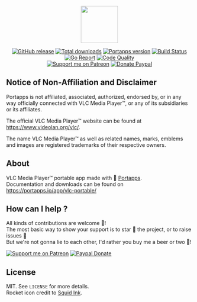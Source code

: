 <p align="center"><a href="https://portapps.io/app/vlc-portable/" target="_blank"><img width="100" src="https://github.com/portapps/vlc-portable/blob/master/res/papp.png"></a></p>

<p align="center">
  <a href="https://portapps.io/app/vlc-portable/#download"><img src="https://img.shields.io/github/release/portapps/vlc-portable.svg?style=flat-square" alt="GitHub release"></a>
  <a href="https://portapps.io/app/vlc-portable/#download"><img src="https://img.shields.io/github/downloads/portapps/vlc-portable/total.svg?style=flat-square" alt="Total downloads"></a>
  <a href="https://github.com/portapps/portapps"><img src="https://img.shields.io/badge/portapps-1.26.1-479fdb.svg?style=flat-square" alt="Portapps version"></a>
  <a href="https://travis-ci.com/portapps/vlc-portable"><img src="https://img.shields.io/travis/com/portapps/vlc-portable/master.svg?style=flat-square" alt="Build Status"></a>
  <a href="https://goreportcard.com/report/github.com/portapps/vlc-portable"><img src="https://goreportcard.com/badge/github.com/portapps/vlc-portable?style=flat-square" alt="Go Report"></a>
  <a href="https://www.codacy.com/app/portapps/vlc-portable"><img src="https://img.shields.io/codacy/grade/10aa1a67c6154f7faab71fef032b4786.svg?style=flat-square" alt="Code Quality"></a>
  <br /><a href="https://www.patreon.com/crazymax"><img src="https://img.shields.io/badge/donate-patreon-f96854.svg?logo=patreon&style=flat-square" alt="Support me on Patreon"></a>
  <a href="https://www.paypal.me/crazyws"><img src="https://img.shields.io/badge/donate-paypal-00457c.svg?logo=paypal&style=flat-square" alt="Donate Paypal"></a>
</p>

## Notice of Non-Affiliation and Disclaimer

Portapps is not affiliated, associated, authorized, endorsed by, or in any way officially connected with VLC Media Player™, or any of its subsidiaries or its affiliates.

The official VLC Media Player™ website can be found at https://www.videolan.org/vlc/.

The name VLC Media Player™ as well as related names, marks, emblems and images are registered trademarks of their respective owners.

## About

VLC Media Player™ portable app made with 🚀 [Portapps](https://portapps.io).<br />
Documentation and downloads can be found on https://portapps.io/app/vlc-portable/

## How can I help ?

All kinds of contributions are welcome :raised_hands:!<br />
The most basic way to show your support is to star :star2: the project, or to raise issues :speech_balloon:<br />
But we're not gonna lie to each other, I'd rather you buy me a beer or two :beers:!

[![Support me on Patreon](https://portapps.io/img/donate/patreon.png)](https://www.patreon.com/crazymax) 
[![Paypal Donate](https://portapps.io/img/donate/paypal.png)](https://www.paypal.me/crazyws)

## License

MIT. See `LICENSE` for more details.<br />
Rocket icon credit to [Squid Ink](http://thesquid.ink).
